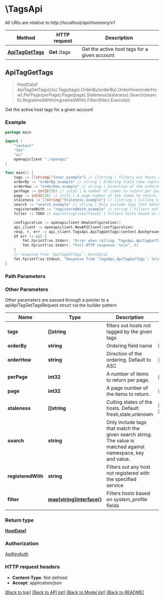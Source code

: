 # \TagsApi

All URIs are relative to *http://localhost/api/inventory/v1*

Method | HTTP request | Description
------------- | ------------- | -------------
[**ApiTagGetTags**](TagsApi.md#ApiTagGetTags) | **Get** /tags | Get the active host tags for a given account



## ApiTagGetTags

> HostData1 ApiTagGetTags(ctx).Tags(tags).OrderBy(orderBy).OrderHow(orderHow).PerPage(perPage).Page(page).Staleness(staleness).Search(search).RegisteredWith(registeredWith).Filter(filter).Execute()

Get the active host tags for a given account



### Example

```go
package main

import (
    "context"
    "fmt"
    "os"
    openapiclient "./openapi"
)

func main() {
    tags := []string{"Inner_example"} // []string | filters out hosts not tagged by the given tags (optional)
    orderBy := "orderBy_example" // string | Ordering field name (optional) (default to "tag")
    orderHow := "orderHow_example" // string | Direction of the ordering. Default to ASC (optional) (default to "ASC")
    perPage := int32(56) // int32 | A number of items to return per page. (optional) (default to 50)
    page := int32(56) // int32 | A page number of the items to return. (optional) (default to 1)
    staleness := []string{"Staleness_example"} // []string | Culling states of the hosts. Default: fresh,stale,unknown (optional) (default to ["fresh","stale","unknown"])
    search := "search_example" // string | Only include tags that match the given search string. The value is matched against namespace, key and value. (optional)
    registeredWith := "registeredWith_example" // string | Filters out any host not registered with the specified service (optional)
    filter := TODO // map[string]interface{} | Filters hosts based on system_profile fields (optional)

    configuration := openapiclient.NewConfiguration()
    api_client := openapiclient.NewAPIClient(configuration)
    resp, r, err := api_client.TagsApi.ApiTagGetTags(context.Background()).Tags(tags).OrderBy(orderBy).OrderHow(orderHow).PerPage(perPage).Page(page).Staleness(staleness).Search(search).RegisteredWith(registeredWith).Filter(filter).Execute()
    if err != nil {
        fmt.Fprintf(os.Stderr, "Error when calling `TagsApi.ApiTagGetTags``: %v\n", err)
        fmt.Fprintf(os.Stderr, "Full HTTP response: %v\n", r)
    }
    // response from `ApiTagGetTags`: HostData1
    fmt.Fprintf(os.Stdout, "Response from `TagsApi.ApiTagGetTags`: %v\n", resp)
}
```

### Path Parameters



### Other Parameters

Other parameters are passed through a pointer to a apiApiTagGetTagsRequest struct via the builder pattern


Name | Type | Description  | Notes
------------- | ------------- | ------------- | -------------
 **tags** | **[]string** | filters out hosts not tagged by the given tags | 
 **orderBy** | **string** | Ordering field name | [default to &quot;tag&quot;]
 **orderHow** | **string** | Direction of the ordering. Default to ASC | [default to &quot;ASC&quot;]
 **perPage** | **int32** | A number of items to return per page. | [default to 50]
 **page** | **int32** | A page number of the items to return. | [default to 1]
 **staleness** | **[]string** | Culling states of the hosts. Default: fresh,stale,unknown | [default to [&quot;fresh&quot;,&quot;stale&quot;,&quot;unknown&quot;]]
 **search** | **string** | Only include tags that match the given search string. The value is matched against namespace, key and value. | 
 **registeredWith** | **string** | Filters out any host not registered with the specified service | 
 **filter** | [**map[string]interface{}**](map[string]interface{}.md) | Filters hosts based on system_profile fields | 

### Return type

[**HostData1**](Host_data_1.md)

### Authorization

[ApiKeyAuth](../README.md#ApiKeyAuth)

### HTTP request headers

- **Content-Type**: Not defined
- **Accept**: application/json

[[Back to top]](#) [[Back to API list]](../README.md#documentation-for-api-endpoints)
[[Back to Model list]](../README.md#documentation-for-models)
[[Back to README]](../README.md)

